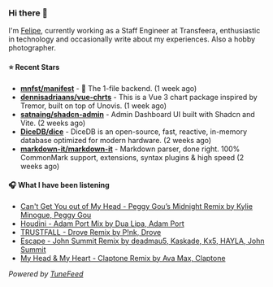 ### Hi there 👋

I'm [Felipe](https://felipevm.com), currently working as a Staff Engineer at Transfeera, enthusiastic in technology and occasionally write about my experiences. Also a hobby photographer.

#### ⭐ Recent Stars
- **[mnfst/manifest](https://github.com/mnfst/manifest)** - 🦚 The 1-file backend.  (1 week ago)
- **[dennisadriaans/vue-chrts](https://github.com/dennisadriaans/vue-chrts)** - This is a Vue 3 chart package inspired by Tremor, built on top of Unovis. (1 week ago)
- **[satnaing/shadcn-admin](https://github.com/satnaing/shadcn-admin)** - Admin Dashboard UI built with Shadcn and Vite. (2 weeks ago)
- **[DiceDB/dice](https://github.com/DiceDB/dice)** - DiceDB is an open-source, fast, reactive, in-memory database optimized for modern hardware. (2 weeks ago)
- **[markdown-it/markdown-it](https://github.com/markdown-it/markdown-it)** - Markdown parser, done right. 100% CommonMark support, extensions, syntax plugins &amp; high speed (2 weeks ago)

#### 🎧 What I have been listening
- [Can&#39;t Get You out of My Head - Peggy Gou’s Midnight Remix by Kylie Minogue, Peggy Gou](https://open.spotify.com/track/1Rnx52PUuhrLrj306hOZHb)
- [Houdini - Adam Port Mix by Dua Lipa, Adam Port](https://open.spotify.com/track/5vVND8Mey78LZaljL8Nmpd)
- [TRUSTFALL - Drove Remix by P!nk, Drove](https://open.spotify.com/track/0JylJPPllrXMwbogQGNOej)
- [Escape - John Summit Remix by deadmau5, Kaskade, Kx5, HAYLA, John Summit](https://open.spotify.com/track/68lTEhMEx4MxDCJypT6bXE)
- [My Head &amp; My Heart - Claptone Remix by Ava Max, Claptone](https://open.spotify.com/track/0AxhXARnISmbH5UqbqvtDP)

_Powered by [TuneFeed](https://tunefeed.app?ref=github.com)_
